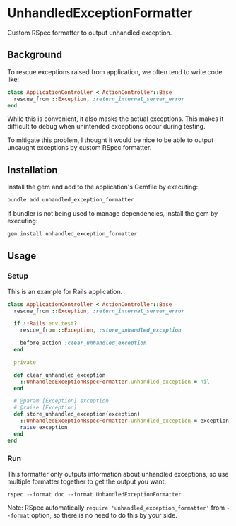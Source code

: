 # UnhandledExceptionFormatter

Custom RSpec formatter to output unhandled exception.

## Background

To rescue exceptions raised from application,
we often tend to write code like:

```ruby
class ApplicationController < ActionController::Base
  rescue_from ::Exception, :return_internal_server_error
end
```

While this is convenient, it also masks the actual exceptions.
This makes it difficult to debug when unintended exceptions occur during testing.

To mitigate this problem,
I thought it would be nice to be able to output uncaught exceptions by custom RSpec formatter.

## Installation

Install the gem and add to the application's Gemfile by executing:

```bash
bundle add unhandled_exception_formatter
```

If bundler is not being used to manage dependencies, install the gem by executing:

```bash
gem install unhandled_exception_formatter
```

## Usage

### Setup

This is an example for Rails application.

```ruby
class ApplicationController < ActionController::Base
  rescue_from ::Exception, :return_internal_server_error

  if ::Rails.env.test?
    rescue_from ::Exception, :store_unhandled_exception

    before_action :clear_unhandled_exception
  end

  private

  def clear_unhandled_exception
    ::UnhandledExceptionRspecFormatter.unhandled_exception = nil
  end

  # @param [Exception] exception
  # @raise [Exception]
  def store_unhandled_exception(exception)
    ::UnhandledExceptionRspecFormatter.unhandled_exception = exception
    raise exception
  end
end
```

### Run

This formatter only outputs information about unhandled exceptions,
so use multiple formatter together to get the output you want.

```
rspec --format doc --format UnhandledExceptionFormatter
```

Note: RSpec automatically `require 'unhandled_exception_formatter'` from `--format` option,
so there is no need to do this by your side.
